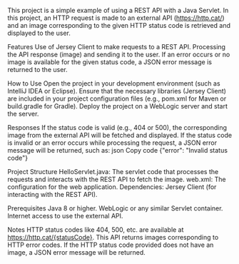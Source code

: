 This project is a simple example of using a REST API with a Java Servlet. In this project, an HTTP request is made to an external API (https://http.cat/) and an image corresponding to the given HTTP status code is retrieved and displayed to the user.

Features
Use of Jersey Client to make requests to a REST API.
Processing the API response (image) and sending it to the user.
If an error occurs or no image is available for the given status code, a JSON error message is returned to the user.

How to Use
Open the project in your development environment (such as IntelliJ IDEA or Eclipse).
Ensure that the necessary libraries (Jersey Client) are included in your project configuration files (e.g., pom.xml for Maven or build.gradle for Gradle).
Deploy the project on a WebLogic server and start the server.



Responses
If the status code is valid (e.g., 404 or 500), the corresponding image from the external API will be fetched and displayed.
If the status code is invalid or an error occurs while processing the request, a JSON error message will be returned, such as:
json
Copy code
{"error": "Invalid status code"}


Project Structure
HelloServlet.java: The servlet code that processes the requests and interacts with the REST API to fetch the image.
web.xml: The configuration for the web application.
Dependencies: Jersey Client (for interacting with the REST API).


Prerequisites
Java 8 or higher.
WebLogic or any similar Servlet container.
Internet access to use the external API.


Notes
HTTP status codes like 404, 500, etc. are available at https://http.cat/{statusCode}. This API returns images corresponding to HTTP error codes.
If the HTTP status code provided does not have an image, a JSON error message will be returned.
